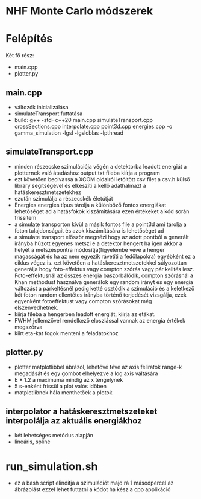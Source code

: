 # NHF Monte Carlo módszerek

# Felépítés
Két fő rész: 
- main.cpp
- plotter.py
## main.cpp
- változók inicializálása
- simulateTransport futtatása
- build: g++ -std=c++20 main.cpp simulateTransport.cpp crossSections.cpp interpolate.cpp point3d.cpp energies.cpp -o gamma_simulation -lgsl -lgslcblas -lpthread
## simulateTransport.cpp
- minden részecske szimulációja végén a detektorba leadott energiát a plotternek való átadáshoz output.txt fileba kiírja a program
- ezt követően beolvassa a XCOM oldalról letöltött csv filet a csv.h külső library segítségével és elkészíti a kellő adathalmazt a hatáskeresztmetszetekhez
- ezután szimulálja a részecskék életútját
- Energies energies típus tárolja a különböző fontos energiákat lehetőséget ad a hatásfokok kiszámítására ezen értékeket a kód során frissítem
- a simulate transporton kívül a másik fontos file a point3d ami tárolja a foton tulajdonságait és azok kiszámítására is lehetőséget ad
- a simulate transport először megnézi hogy az adott pontból a generált irányba húzott egyenes metszi e a detektor hengert ha igen akkor a helyét a metszéspontra módosítja(figyelembe véve a henger magasságát és ha az nem egyezik rávetíti a fedőlapokra) egyébként ez a ciklus végez is. ezt követően a hatáskeresztmetszetekkel súlyozottan generálja hogy foto-effektus vagy compton szórás vagy pár kelltés lesz. Foto-effektusnál az összes energia baszorbálódik, compton szórásnál a Khan methódust használva generálok egy random irányt és egy energia változást a párkeltésnél pedig ketté osztódik a szimuláció és a keletkező két foton random ellentétes irányba történő terjedését vizsgálja, ezek egyenként fotoeffektust vagy compton szórásokat még elszenvedhetnek.
- kiírja fileba a hengerben leadott energiát, kiírja az etákat.
- FWHM jellemzővel rendelkező eloszlással vannak az energia értékek megszórva
- kiírt eta-kat fogok menteni a feladatokhoz
## plotter.py
- plotter matplotlibbel ábrázol, lehetővé téve az axis feliratok range-k megadását és egy gombot elhelyezve a log axis váltására
- E * 1.2 a maximuma mindig az x tengelynek
- 5 s-enként frissül a plot valós időben
- matplotlibnek hála menthetőek a plotok
## interpolator a hatáskeresztmetszeteket interpolálja az aktuális energiákhoz
- két lehetséges metódus alapján
- lineáris, spline
# run_simulation.sh
- ez a bash script elindítja a szimulációt majd rá 1 másodpercel az ábrázolást ezzel lehet futtatni a kódot ha kész a cpp applikáció
